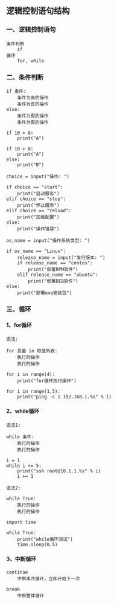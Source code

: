 ## 逻辑控制语句结构

### 一、逻辑控制语句 

```
条件判断
	if 
循环
	for, while 
```

### 二、条件判断 

```
if 条件:
    条件为真的操作
    条件为真的操作
else:
	条件为假的操作
	条件为假的操作
```

```
if 10 > 8:
    print("A")
```

```
if 10 > 8:
    print("A")
else:
    print("B")
```

```
choice = input("操作: ")

if choice == "start":
    print("启动服务")
elif choice == "stop":
    print("停止服务")
elif choice == "reload":
    print("加载配置")
else:
    print("操作错误")
```

```
os_name = input("操作系统类型: ")

if os_name == "Linux":
    release_name = input("发行版本: ")
    if release_name == "centos":
        print("部署RPM软件")
    elif release_name == "ubuntu":
        print("部署DEB软件")
else:
    print("部署exe安装包")

```

### 三、循环

#### 1、for循环

```
语法:

for 变量 in 取值列表:
	执行的操作
	执行的操作
```

```
for i in range(4):
    print("for循环执行操作")
```

```
for i in range(1,5):
    print("ping -c 1 192.168.1.%s" % i)
```



#### 2、while循环 

```
语法1:

while 条件:
	执行的操作
	执行的操作
```

```
i = 1
while i <= 5:
    print("ssh root@10.1.1.%s" % i)
    i += 1
```

```
语法2: 

while True:
	执行的操作
	执行的操作
```

```
import time

while True:
    print("while循环测试")
    time.sleep(0.5)
```



#### 3、中断循环

```
continue
	中断本次循环，立即开始下一次 
	
break
	中断整体循环 
```

































